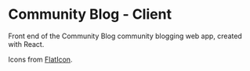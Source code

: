 # Community Blog - Client

Front end of the Community Blog community blogging web app, created with React.

Icons from [FlatIcon](https://www.flaticon.com/free-icons/communication).
